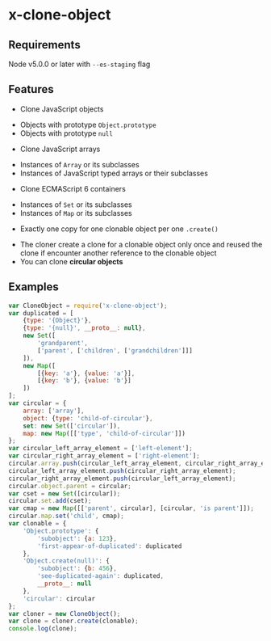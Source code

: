 
# x-clone-object

## Requirements

Node v5.0.0 or later with `--es-staging` flag

## Features

 * Clone JavaScript objects
  - Objects with prototype `Object.prototype`
  - Objects with prototype `null`

 * Clone JavaScript arrays
  - Instances of `Array` or its subclasses
  - Instances of JavaScript typed arrays or their subclasses

 * Clone ECMAScript 6 containers
  - Instances of `Set` or its subclasses
  - Instances of `Map` or its subclasses

 * Exactly one copy for one clonable object per one `.create()`
  - The cloner create a clone for a clonable object only once and reused the clone if encounter another reference to the clonable object
  - You can clone **circular objects**

## Examples

```javascript
var CloneObject = require('x-clone-object');
var duplicated = [
	{type: '{Object}'},
	{type: '{null}', __proto__: null},
	new Set([
		'grandparent',
		['parent', ['children', ['grandchildren']]]
	]),
	new Map([
		[{key: 'a'}, {value: 'a'}],
		[{key: 'b'}, {value: 'b'}]
	])
];
var circular = {
	array: ['array'],
	object: {type: 'child-of-circular'},
	set: new Set(['circular']),
	map: new Map([['type', 'child-of-circular']])
};
var circular_left_array_element = ['left-element'];
var circular_right_array_element = ['right-element'];
circular.array.push(circular_left_array_element, circular_right_array_element);
circular_left_array_element.push(circular_right_array_element);
circular_right_array_element.push(circular_left_array_element);
circular.object.parent = circular;
var cset = new Set([circular]);
circular.set.add(cset);
var cmap = new Map([['parent', circular], [circular, 'is parent']]);
circular.map.set('child', cmap);
var clonable = {
	'Object.prototype': {
		'subobject': {a: 123},
		'first-appear-of-duplicated': duplicated
	},
	'Object.create(null)': {
		'subobject': {b: 456},
		'see-duplicated-again': duplicated,
		__proto__: null
	},
	'circular': circular
};
var cloner = new CloneObject();
var clone = cloner.create(clonable);
console.log(clone);
```
